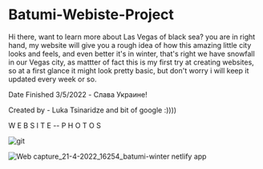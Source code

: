 # Batumi-Webiste-Project

Hi there, want to learn more about Las Vegas of black sea? you are in right hand, my website will give you a rough idea 
of how this amazing little city looks and feels, and even better it's in winter, that's right we have snowfall in our
Vegas city, as mattter of fact this is my first try at creating websites, so at a first glance it might look pretty basic,
but don't worry i will keep it updated every week or so.

Date Finished 3/5/2022 - Слава Украине!

Created by - Luka Tsinaridze and bit of google :))))

W E B S I T E -- P H O T O S

![git](https://user-images.githubusercontent.com/100978682/156861232-9e1e2a2a-5a35-457f-b337-89ddbd7ebba3.png)

![Web capture_21-4-2022_16254_batumi-winter netlify app](https://user-images.githubusercontent.com/100978682/164457520-0cb21a48-e435-439c-9a53-a7f9c3a670ca.jpeg)
